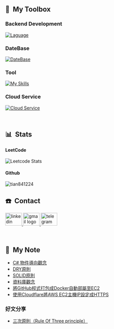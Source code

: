 ## 🧰 &nbsp;My Toolbox
### Backend Development
[![Laguage](https://skillicons.dev/icons?i=go,dotnet,nestjs)](https://skillicons.dev)

### DateBase
[![DateBase](https://skillicons.dev/icons?i=sqlite,mysql,postgres,mongodb,redis&perline=5)](https://skillicons.dev)

### Tool
[![My Skills](https://skillicons.dev/icons?i=docker,rabbitmq,github,gitlab,jenkins,nginx,githubactions,postman,selenium,cloudflare&perline=5)](https://skillicons.dev)

### Cloud Service
[![Cloud Service](https://skillicons.dev/icons?i=aws,gcp,azure)](https://skillicons.dev)

&nbsp;

## 📊 &nbsp;Stats

#### LeetCode
![Leetcode Stats](https://leetcard.jacoblin.cool/Tian1224?theme=nord)

#### Github
<p><img align="center" src="https://github-readme-stats.vercel.app/api/top-langs?username=tian841224&theme=calm_pink&show_icons=true&locale=en&layout=compact&hide=pascal," alt="tian841224" /></p>

## ☎️ &nbsp;Contact
<div align="left">
  <a href="https://www.linkedin.com/in/%E7%AB%A3%E5%A4%A9-%E9%84%A7-3781b71b5/" target="_blank">
    <img src="https://raw.githubusercontent.com/maurodesouza/profile-readme-generator/master/src/assets/icons/social/linkedin/default.svg" width="52" height="40" alt="linkedin logo"  />
  </a>
  <a href="jacky841224j@gmail.com" target="_blank">
    <img src="https://raw.githubusercontent.com/maurodesouza/profile-readme-generator/master/src/assets/icons/social/gmail/default.svg" width="52" height="40" alt="gmail logo"  />
  </a>
  <a href="https://t.me/tian5252T" target="_blank">
    <img src="https://raw.githubusercontent.com/maurodesouza/profile-readme-generator/master/src/assets/icons/social/telegram/default.svg" width="52" height="40" alt="telegram logo"  />
  </a>
</div>

&nbsp;

## :pencil: &nbsp;My Note

* [C# 物件導向觀念](https://hackmd.io/@tian841224/S1lu8-_41e)
* [DRY原則](https://hackmd.io/@tian841224/SyDcYGKNyl)
* [SOLID原則](https://hackmd.io/@tian841224/S1qci5UVye)
* [資料庫觀念](https://hackmd.io/@tian841224/HJu-wx7Cp)
* [將GitHub程式打包成Docker自動部屬至EC2](https://hackmd.io/@tian841224/HJPmJuws6)
* [使用Cloudflare將AWS EC2主機IP設定成HTTPS](https://hackmd.io/@tian841224/ryu7bmCq1l)


### 好文分享
* [三次原則（Rule Of Three principle）](https://shawnlin0201.github.io/Methodology/Methodology-004-Rule-Of-Three-principle/)


